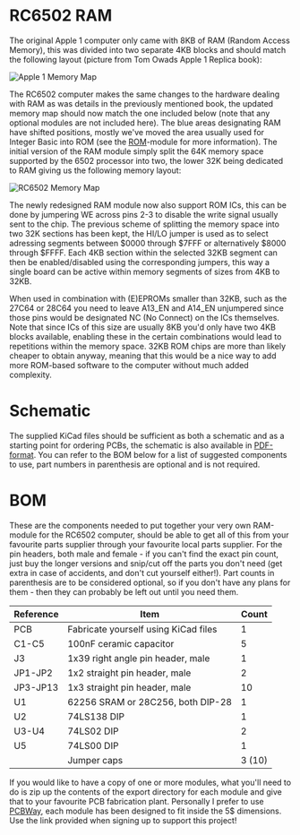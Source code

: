 # RC6502 RAM

The original Apple 1 computer only came with 8KB of RAM (Random Access Memory), this was divided into two separate 4KB blocks and should match the following layout (picture from Tom Owads Apple 1 Replica book):

![Apple 1 Memory Map](https://github.com/tebl/RC6502-Apple-1-Replica/raw/master/Gallery/Memory%20Map%20(Apple%201).PNG)

The RC6502 computer makes the same changes to the hardware dealing with RAM as was details in the previously mentioned book, the updated memory map should now match the one included below (note that any optional modules are not included here). The blue areas designating RAM have shifted positions, mostly we've moved the area usually used for Integer Basic into ROM (see the [ROM](https://github.com/tebl/RC6502/tree/master/RC6502%20ROM)-module for more information). The initial version of the RAM module simply split the 64K memory space supported by the 6502 processor into two, the lower 32K being dedicated to RAM giving us the following memory layout:

![RC6502 Memory Map](https://github.com/tebl/RC6502-Apple-1-Replica/blob/master/Gallery/Memory%20Map%20(RC6502).PNG)

The newly redesigned RAM module now also support ROM ICs, this can be done by jumpering WE across pins 2-3 to disable the write signal usually sent to the chip. The previous scheme of splitting the memory space into two 32K sections has been kept, the HI/LO jumper is used as to select adressing segments between $0000 through $7FFF or alternatively $8000 through $FFFF. Each 4KB section within the selected 32KB segment can then be enabled/disabled using the corresponding jumpers, this way a single board can be active within memory segments of sizes from 4KB to 32KB.

When used in combination with (E)EPROMs smaller than 32KB, such as the 27C64 or 28C64 you need to leave A13_EN and A14_EN unjumpered since those pins would be designated NC (No Connect) on the ICs themselves. Note that since ICs of this size are usually 8KB you'd only have two 4KB blocks available, enabling these in the certain combinations would lead to repetitions within the memory space. 32KB ROM chips are more than likely cheaper to obtain anyway, meaning that this would be a nice way to add more ROM-based software to the computer without much added complexity.

# Schematic
The supplied KiCad files should be sufficient as both a schematic and as a starting
point for ordering PCBs, the schematic is also available in
[PDF-format](https://github.com/tebl/RC6502-Apple-1-Replica/blob/master/RC6502%20RAM/export/RC6502%20RAM.pdf). You can refer to the BOM below for a list of suggested components to use, part numbers in parenthesis are optional and is not required.

# BOM
These are the components needed to put together your very own RAM-module for the RC6502 computer, should be able to get all of this from your favourite parts supplier through your favourite local parts supplier. For the pin headers, both male and female - if you can't find the exact pin count, just buy the longer versions and snip/cut off the parts you don't need (get extra in case of accidents, and don't cut yourself either!). Part counts in parenthesis are to be considered optional, so if you don't have any plans for them - then they can probably be left out until you need them.

| Reference | Item                                  | Count  |
| --------- | ------------------------------------- | ------ |
| PCB       | Fabricate yourself using KiCad files  |     1  |
| C1-C5     | 100nF ceramic capacitor               |     5  |
| J3        | 1x39 right angle pin header, male     |     1  |
| JP1-JP2   | 1x2 straight pin header, male         |     2  |
| JP3-JP13  | 1x3 straight pin header, male         |    10  |
| U1        | 62256 SRAM or 28C256, both DIP-28     |     1  |
| U2        | 74LS138 DIP                           |     1  |
| U3-U4     | 74LS02 DIP                            |     2  |
| U5        | 74LS00 DIP                            |     1  |
|           | Jumper caps                           | 3 (10) |

If you would like to have a copy of one or more modules, what you'll need to do is zip up the contents of the export directory for each module and give that to your favourite PCB fabrication plant. Personally I prefer to use [PCBWay](https://www.pcbway.com/setinvite.aspx?inviteid=88707), each module has been designed to fit inside the 5$ dimensions. Use the link provided when signing up to support this project!